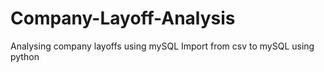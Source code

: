# Company-Layoff-Analysis
Analysing company layoffs using mySQL
Import from csv to mySQL using python 
